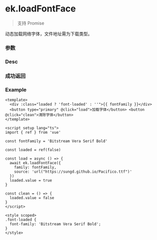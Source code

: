 # ek.loadFontFace

> <Icon type="success" /> 支持 Promise

动态加载网络字体，文件地址需为下载类型。

### 参数

<Props :data="props" options />

### Desc

<Props :data="desc" />

### 成功返回

<Results :data="results" />

### Example

```vue
<template>
  <div :class="loaded ? 'font-loaded' : ''">{{ fontFamily }}</div>
  <button type="primary" @click="load">加载字体</button> <button @click="clean">清除字体</button>
</template>

<script setup lang="ts">
import { ref } from 'vue'

const fontFamily = 'Bitstream Vera Serif Bold'

const loaded = ref(false)

const load = async () => {
  await ek.loadFontFace({
    family: fontFamily,
    source: 'url("https://sungd.github.io/Pacifico.ttf")'
  })
  loaded.value = true
}

const clean = () => {
  loaded.value = false
}
</script>

<style scoped>
.font-loaded {
  font-family: 'Bitstream Vera Serif Bold';
}
</style>
```

<script setup>
const props = [
    {
        name: "family", 
        type: "string",
        default: "",
        required: true, 
        desc: "定义的字体名称", 
        version: "0.1.0"
    },
    {
        name: "source", 
        type: "string",
        default: "",
        required: true, 
        desc: "字体资源的地址", 
        version: "0.1.0"
    },
    {
        name: "desc", 
        type: "Desc",
        default: "",
        required: false, 
        desc: "可选的字体描述符", 
        version: "0.1.0"
    },
]

const desc = [
    {
        name: "style", 
        type: "string",
        default: "normal",
        required: false, 
        desc: "字体样式，可选值为 <a target='_blank' href='https://developer.mozilla.org/en-US/docs/Web/CSS/@font-face/font-style#values'>font-style</a>", 
        version: "0.1.0"
    },
    {
        name: "weight", 
        type: "string",
        default: "normal",
        required: false, 
        desc: "字体粗细，可选值为 <a target='_blank' href='https://developer.mozilla.org/en-US/docs/Web/CSS/@font-face/font-weight#values'>font-weight</a>", 
        version: "0.1.0"
    },
    {
        name: "variant", 
        type: "string",
        default: "normal",
        required: false, 
        desc: "设置小型大写字母的字体显示文本，可选值为 <a target='_blank' href='https://developer.mozilla.org/en-US/docs/Web/CSS/@font-face/font-variant#values'>font-varint</a>", 
        version: "0.1.0"
    },
]


const results = [
    {
    name: 'status',
    type: 'string',
    desc: `加载字体结果，值为 <a target='_blank' href='https://developer.mozilla.org/en-US/docs/Web/API/FontFace/status#value'>FontFace.status</a>`,
    version: '0.1.0',
  },
]
</script>
